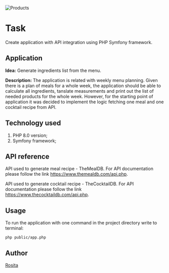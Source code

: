 ![Products](https://img.shields.io/badge/PHP-Kilo--academy-blue)

# Task
Create application with API integration using PHP Symfony framework.

## Application
**Idea:** Generate ingredients list from the menu. 

**Description:** The application is related with weekly menu planning. Given there is a plan of meals for a whole week, the application should be able to calculate all ingredients, tanslate measurements and print out the list of needed products for the whole week.
However, for the starting point of application it was decided to implement the logic fetching one meal and one cocktail recipe from API.

## Technology used
1. PHP 8.0 version;
2. Symfony framework;

## API reference
API used to generate meal recipe - TheMealDB. For API documentation please follow the link https://www.themealdb.com/api.php.

API used to generate cocktail recipe - TheCocktailDB. For API documentation please follow the link https://www.thecocktaildb.com/api.php.

## Usage
To run the application with one command in the project directory write to terminal:
```
php public/app.php
```

## Author

[Rosita](https://github.com/rositatisor)
